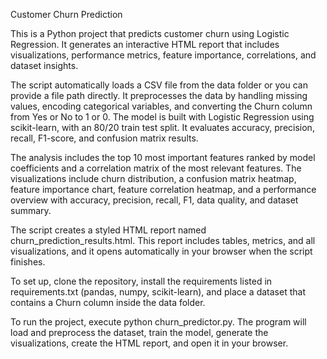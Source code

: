 Customer Churn Prediction

This is a Python project that predicts customer churn using Logistic Regression. It generates an interactive HTML report that includes visualizations, performance metrics, feature importance, correlations, and dataset insights.

The script automatically loads a CSV file from the data folder or you can provide a file path directly. It preprocesses the data by handling missing values, encoding categorical variables, and converting the Churn column from Yes or No to 1 or 0. The model is built with Logistic Regression using scikit-learn, with an 80/20 train test split. It evaluates accuracy, precision, recall, F1-score, and confusion matrix results.

The analysis includes the top 10 most important features ranked by model coefficients and a correlation matrix of the most relevant features. The visualizations include churn distribution, a confusion matrix heatmap, feature importance chart, feature correlation heatmap, and a performance overview with accuracy, precision, recall, F1, data quality, and dataset summary.

The script creates a styled HTML report named churn_prediction_results.html. This report includes tables, metrics, and all visualizations, and it opens automatically in your browser when the script finishes.

To set up, clone the repository, install the requirements listed in requirements.txt (pandas, numpy, scikit-learn), and place a dataset that contains a Churn column inside the data folder.

To run the project, execute python churn_predictor.py. The program will load and preprocess the dataset, train the model, generate the visualizations, create the HTML report, and open it in your browser.

